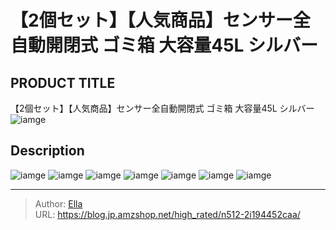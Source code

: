 # 【2個セット】【人気商品】センサー全自動開閉式 ゴミ箱 大容量45L シルバー


## PRODUCT TITLE 

【2個セット】【人気商品】センサー全自動開閉式 ゴミ箱 大容量45L シルバー![iamge](https://b2bfiles1.gigab2b.cn/image/wkseller/301/20211130_0c5c557877a6e8d6b55610980ef1a250.jpg)

## Description











![iamge](https://b2bfiles1.gigab2b.cn/image/wkseller/301/es194452/20200605_6b79af06ad989d5de4bd25d93c252dd3.jpg)
![iamge](https://b2bfiles1.gigab2b.cn/image/wkseller/301/es194452/20200605_9dd21d1fe9738a16252163ececb657fb.jpg)
![iamge](https://b2bfiles1.gigab2b.cn/image/wkseller/301/es194452/20200605_a6d8310fc477ca2ae108c5eae925b216.jpg)
![iamge](https://b2bfiles1.gigab2b.cn/image/wkseller/301/es194452/20200605_186803d42135aaf645a2d0c92f177c75.jpg)
![iamge](https://b2bfiles1.gigab2b.cn/image/wkseller/301/es194452/20200827_413c62c44b0c8c99e8e9cf4e94afe3b0.jpg)
![iamge](https://b2bfiles1.gigab2b.cn/image/wkseller/301/20211130_12b217e68cee99d479158aa1a7a144eb.jpg)
![iamge](https://b2bfiles1.gigab2b.cn/image/wkseller/301/20211130_d263674c1b9d4ab2308b84856d9bd5f8.jpg)


---

> Author: [Ella](https://blog.jp.amzshop.net/)  
> URL: https://blog.jp.amzshop.net/high_rated/n512-2i194452caa/  

